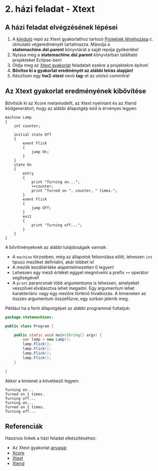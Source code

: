 # 2. házi feladat - Xtext

## A házi feladat elvégzésének lépései

1. A [kiinduló](https://github.com/MDSDLab/mdsd-2024-xtext-hw) repó az Xtext gyakorlathoz tartozó [Projektek létrehozása](../../practice/practice_03/GY3-Xtext-Projektek.pdf) c. útmutató végeredményét tartalmazza. Másolja a **statemachine.dsl.parent** könyvtárat a saját repója gyökerébe!
2. Nyissa meg a **statemachine.dsl.parent** könyvtárban található projekteket Eclipse-ben!
3. Oldja meg az [Xtext gyakorlat](../../practice/practice_03/GY3-Xtext-Utmutato.pdf) feladatait ezekre a projektekre építve!
4. **Bővítse ki a gyakorlat eredményét az alábbi leírás alapján!**
5. Készítsen egy **hw2-xtext** nevű **tag**-et az utolsó commitra!

## Az Xtext gyakorlat eredményének kibővítése

Bővítsük ki az Xcore metamodellt, az Xtext nyelvtant és az Xtend kódgenerátort, hogy az alábbi állapotgép kód is érvényes legyen:

```
machine Lamp
{
    int counter;

    initial state Off
    {
        event Flick
        {
            jump On;
        }
    }
    state On
    {
        entry
        {
            print "Turning on...";
            ++counter;
            print "Turned on ", counter, " times.";
        }
        event Flick
        {
            jump Off;
        }
        exit
        {
            print "Turning off...";
        }
    }
}

```

A bővítményeknek az alábbi tulajdoságaik vannak:

* A `machine` törzsében, még az állapotok felsorolása előtt, lehessen `int` típusú mezőket definiálni, akár többet is!
* A mezők kezdőértéke alapértelmezetten 0 legyen!
* Lehessen egy mező értékét eggyel megnövelni a prefix `++` operátor segítségével!
* A `print` parancsnak több argumentuma is lehessen, amelyeket vesszővel elválasztva lehet megadni. Egy argumentum lehet karakterlánc vagy egy mezőre történő hivatkozás. A kimeneten az összes argumentum összefűzve, egy sorban jelenik meg.

Például ha a fenti állapotgépet az alábbi programmal futtatjuk:

```Java
package statemachines;

public class Program {

    public static void main(String[] args) {
        var lamp = new Lamp();
        lamp.Flick();
        lamp.Flick();
        lamp.Flick();
        lamp.Flick();
    }

}
```

Akkor a kimenet a következő legyen:

```
Turning on...
Turned on 1 times.
Turning off...
Turning on...
Turned on 2 times.
Turning off...
```


## Referenciák

Hasznos linkek a házi feladat elkészítéséhez:

* Az Xtext gyakorlat [anyagai](../../practice/practice_03)
* [Xcore](https://wiki.eclipse.org/Xcore)
* [Xtext](https://eclipse.dev/Xtext/documentation/301_grammarlanguage.html)
* [Xtend](https://eclipse.dev/Xtext/xtend/documentation/203_xtend_expressions.html#templates)
